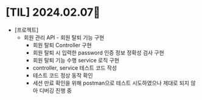 # [TIL] 2024.02.07📒

* [프로젝트]
  * 회원 관리 API - 회원 탈퇴 기능 구현
    * 회원 탈퇴 Controller 구현
    * 회원 탈퇴 시 입력한 password 인증 정보 정확성 검사 구현
    * 회원 탈퇴 기능 수행 service 로직 구현
    * controller, service 테스트 코드 작성
    * 테스트 코드 정상 동작 확인
    * 세션 만료 확인을 위해 postman으로 테스트 시도하였으나 제대로 되지 않아 디버깅 진행 중
